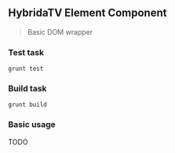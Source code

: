 ## HybridaTV Element Component

> Basic DOM wrapper

### Test task

```shell
grunt test
```

### Build task

```shell
grunt build
```

### Basic usage
TODO
